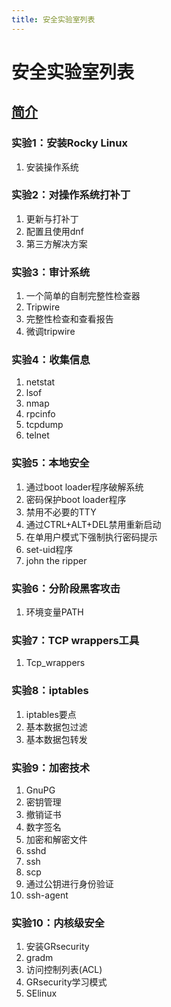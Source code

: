 ```yaml
---
title: 安全实验室列表
---
```


# 安全实验室列表

## [简介](introduction.md)

### 实验1：安装Rocky Linux

1. 安装操作系统

### 实验2：对操作系统打补丁

1. 更新与打补丁
2. 配置且使用dnf
3. 第三方解决方案

### 实验3：审计系统

1. 一个简单的自制完整性检查器
2. Tripwire
3. 完整性检查和查看报告
4. 微调tripwire

### 实验4：收集信息

1. netstat
2. lsof
3. nmap
4. rpcinfo
5. tcpdump
6. telnet

### 实验5：本地安全

1. 通过boot loader程序破解系统
2. 密码保护boot loader程序
3. 禁用不必要的TTY
4. 通过CTRL+ALT+DEL禁用重新启动
5. 在单用户模式下强制执行密码提示
6. set-uid程序
7. john the ripper

### 实验6：分阶段黑客攻击

1. 环境变量PATH

### 实验7：TCP wrappers工具

1. Tcp_wrappers

### 实验8：iptables

1. iptables要点
2. 基本数据包过滤
3. 基本数据包转发

### 实验9：加密技术

1. GnuPG
2. 密钥管理
3. 撤销证书
4. 数字签名
5. 加密和解密文件
6. sshd
7. ssh
8. scp
9. 通过公钥进行身份验证
10. ssh-agent

### 实验10：内核级安全

1. 安装GRsecurity
2. gradm
3. 访问控制列表(ACL)
4. GRsecurity学习模式
5. SElinux
